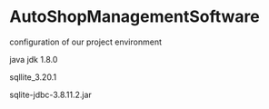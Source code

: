 # AutoShopManagementSoftware
configuration of our project environment

java jdk 1.8.0

sqllite_3.20.1

sqlite-jdbc-3.8.11.2.jar
